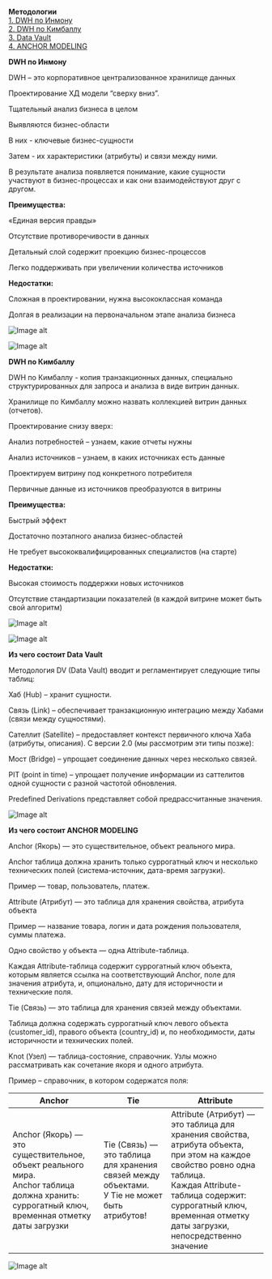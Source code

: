 **Методологии**
<br/>
[1. DWH по Инмону](#m1)
<br/>
[2. DWH по Кимбаллу](#m2)
<br/>
[3. Data Vault](#m3)
<br/>
[4. ANCHOR MODELING](#m4)
<br/>


**DWH по Инмону**
<a name="m1"></a>

DWH – это корпоративное централизованное хранилище данных

Проектирование ХД модели “сверху вниз”.

Тщательный анализ бизнеса в целом

Выявляются бизнес-области

В них - ключевые бизнес-сущности

Затем - их характеристики (атрибуты) и связи между ними.

В результате анализа появляется понимание, какие сущности участвуют в бизнес-процессах и как они взаимодействуют друг с другом.

**Преимущества:**

«Единая версия правды»

Отсутствие противоречивости в данных

Детальный слой содержит проекцию бизнес-процессов

Легко поддерживать при увеличении количества источников

**Недостатки:**

Сложная в проектировании, нужна высококлассная команда

Долгая в реализации на первоначальном этапе анализа бизнеса


![Image alt](https://github.com/dmatwe/projects/blob/main/KARPOV_DE/ПРОЕКТИРОВАНИЕ%20DWH/Инмон_пример.png)

![Image alt](https://github.com/dmatwe/projects/blob/main/KARPOV_DE/ПРОЕКТИРОВАНИЕ%20DWH/karpov-по%20Инмону.drawio.png)




**DWH по Кимбаллу**
<a name="m2"></a>

DWH по Кимбаллу - копия транзакционных данных, специально структурированных для запроса и анализа в виде витрин данных.

Хранилище по Кимбаллу можно назвать коллекцией витрин данных (отчетов).

Проектирование снизу вверх:

Анализ потребностей – узнаем, какие отчеты нужны

Анализ источников – узнаем, в каких источниках есть данные

Проектируем витрину под конкретного потребителя

Первичные данные из источников преобразуются в витрины

**Преимущества:**

Быстрый эффект

Достаточно поэтапного анализа бизнес-областей

Не требует высококвалифицированных специалистов (на старте)


**Недостатки:**

Высокая стоимость поддержки новых источников

Отсутствие стандартизации показателей (в каждой витрине может быть свой алгоритм)

![Image alt](https://github.com/dmatwe/projects/blob/main/KARPOV_DE/ПРОЕКТИРОВАНИЕ%20DWH/Кимбалл_пример.png)

![Image alt](https://github.com/dmatwe/projects/blob/main/KARPOV_DE/ПРОЕКТИРОВАНИЕ%20DWH/karpov-по%20Кимбаллу.drawio.png)



**Из чего состоит Data Vault**
<a name="m3"></a>

Методология DV (Data Vault) вводит и регламентирует следующие типы таблиц:

Хаб (Hub) – хранит сущности.

Связь (Link) – обеспечивает транзакционную интеграцию между Хабами (связи между сущностями).

Сателлит (Satellite) – предоставляет контекст первичного ключа Хаба (атрибуты, описания).
С версии 2.0 (мы рассмотрим эти типы позже):

Мост (Bridge) – упрощает соединение данных через несколько связей.

PIT (point in time) – упрощает получение информации из саттелитов одной сущности с разной 
частотой обновления.

Predefined Derivations представляет собой предрассчитанные значения.

![Image alt](https://github.com/dmatwe/projects/blob/main/KARPOV_DE/ПРОЕКТИРОВАНИЕ%20DWH/karpov-DATA%20VAULT.drawio.png)


**Из чего состоит ANCHOR MODELING**
<a name="m4"></a>

Anchor (Якорь) — это существительное, объект реального мира.

Anchor таблица должна хранить только суррогатный ключ и несколько технических полей (система-источник, дата-время загрузки).

Пример — товар, пользователь, платеж.

Attribute (Атрибут) — это таблица для хранения свойства, атрибута объекта

Пример — название товара, логин и дата рождения пользователя, суммы платежа.

Одно свойство у объекта — одна Attribute-таблица.

Каждая Attribute-таблица содержит суррогатный ключ объекта, которым является ссылка на соответствующий Anchor, поле для значения атрибута, и, опционально, дату для историчности и технические поля.

Tie (Связь) — это таблица для хранения связей между объектами.

Таблица должна содержать суррогатный ключ левого объекта (customer_id), правого объекта (country_id) и, по необходимости, даты историчности и технических полей.

Knot (Узел) — таблица-состояние, справочник. Узлы можно рассматривать как сочетание якоря и одного атрибута.

Пример – справочник, в котором содержатся поля:


| Anchor                                                                                                                                                    | Tie                                                                                                 | Attribute                                                                                                                                                                                                                                                |
| --------------------------------------------------------------------------------------------------------------------------------------------------------- | --------------------------------------------------------------------------------------------------- | -------------------------------------------------------------------------------------------------------------------------------------------------------------------------------------------------------------------------------------------------------- |
| Anchor (Якорь) — это существительное,<br>объект реального мира.<br>Anchor таблица должна хранить:<br>суррогатный ключ,<br>временная отметку даты загрузки | Tie (Связь) — это таблица для хранения<br>связей между объектами.<br>У Tie не может быть атрибутов! | Attribute (Атрибут) —<br>это таблица для хранения свойства, атрибута объекта,<br>при этом на каждое свойство ровно одна таблица.<br>Каждая Attribute-таблица содержит:<br>суррогатный ключ, временная отметку даты загрузки,<br>непосредственно значение |


![Image alt](https://github.com/dmatwe/projects/blob/main/KARPOV_DE/ПРОЕКТИРОВАНИЕ%20DWH/karpov-ANCHOR%20MODELING.drawio.png)
